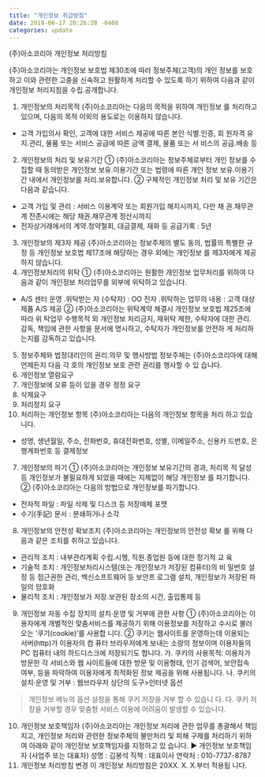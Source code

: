 ```yaml
---
title: "개인정보 취급방침"
date: 2019-06-17 20:26:28 -0400
categories: update
---
```


(주)아소코리아 개인정보 처리방침

(주)아소코리아는 개인정보 보호법 제30조에 따라 정보주체(고객)의 개인
정보를 보호하고 이와 관련한 고충을 신속하고 원활하게 처리할 수 있도록
하기 위하여 다음과 같이 개인정보 처리지침을 수립․공개합니다.
1. 개인정보의 처리목적 (주)아소코리아는 다음의 목적을 위하여 개인정보
를 처리하고 있으며, 다음의 목적 이외의 용도로는 이용하지 않습니다.
 - 고객 가입의사 확인, 고객에 대한 서비스 제공에 따른 본인 식별․인증, 회
원자격 유지․관리, 물품 또는 서비스 공급에 따른 금액 결제, 물품 또는 서
비스의 공급․배송 등
2. 개인정보의 처리 및 보유기간 ① (주)아소코리아는 정보주체로부터 개인
정보를 수집할 때 동의받은 개인정보 보유․이용기간 또는 법령에 따른 개인
정보 보유․이용기간 내에서 개인정보를 처리․보유합니다.
 ② 구체적인 개인정보 처리 및 보유 기간은 다음과 같습니다.
 - 고객 가입 및 관리 : 서비스 이용계약 또는 회원가입 해지시까지, 다만 채
권․채무관계 잔존시에는 해당 채권․채무관계 정산시까지
 - 전자상거래에서의 계약․청약철회, 대금결제, 재화 등 공급기록 : 5년
3. 개인정보의 제3자 제공 (주)아소코리아는 정보주체의 별도 동의, 법률의
특별한 규정 등 개인정보 보호법 제17조에 해당하는 경우 외에는 개인정보
를 제3자에게 제공하지 않습니다.
4. 개인정보처리의 위탁 ① (주)아소코리아는 원활한 개인정보 업무처리를
위하여 다음과 같이 개인정보 처리업무를 외부에 위탁하고 있습니다.
 - A/S 센터 운영
 ․위탁받는 자 (수탁자) : OO 전자
 ․위탁하는 업무의 내용 : 고객 대상 제품 A/S 제공
 ② (주)아소코리아는 위탁계약 체결시 개인정보 보호법 제25조에 따라 위
탁업무 수행목적 외 개인정보 처리금지, 재위탁 제한, 수탁자에 대한 관리․
감독, 책임에 관한 사항을 문서에 명시하고, 수탁자가 개인정보를 안전하
게 처리하는지를 감독하고 있습니다.
5. 정보주체와 법정대리인의 권리․의무 및 행사방법 정보주체는 (주)아소코리아에 대해 언제든지 다음 각 호의 개인정보 보호 관련 권리를 행사할 수 있
습니다.
 1. 개인정보 열람요구
 2. 개인정보에 오류 등이 있을 경우 정정 요구
 3. 삭제요구
 4. 처리정지 요구
6. 처리하는 개인정보 항목 (주)아소코리아는 다음의 개인정보 항목을 처리
하고 있습니다.
 - 성명, 생년월일, 주소, 전화번호, 휴대전화번호, 성별, 이메일주소, 신용카
드번호, 은행계좌번호 등 결제정보
7. 개인정보의 파기 ① (주)아소코리아는 개인정보 보유기간의 경과, 처리목
적 달성 등 개인정보가 불필요하게 되었을 때에는 지체없이 해당 개인정보
를 파기합니다.
 ② (주)아소코리아는 다음의 방법으로 개인정보를 파기합니다.
 - 전자적 파일 : 파일 삭제 및 디스크 등 저장매체 포맷
 - 수기(手記) 문서 : 분쇄하거나 소각
8. 개인정보의 안전성 확보조치 (주)아소코리아는 개인정보의 안전성 확보
를 위해 다음과 같은 조치를 취하고 있습니다.
 - 관리적 조치 : 내부관리계획 수립․시행, 직원․종업원 등에 대한 정기적 교
육
 - 기술적 조치 : 개인정보처리시스템(또는 개인정보가 저장된 컴퓨터)의 비
밀번호 설정 등 접근권한 관리, 백신소프트웨어 등 보안프
로그램 설치, 개인정보가 저장된 파일의 암호화
 - 물리적 조치 : 개인정보가 저장․보관된 장소의 시건, 출입통제 등
9. 개인정보 자동 수집 장치의 설치·운영 및 거부에 관한 사항
① (주)아소코리아는 이용자에게 개별적인 맞춤서비스를 제공하기
위해 이용정보를 저장하고 수시로 불러오는 ‘쿠기(cookie)’를 사용합
니다.
② 쿠키는 웹사이트를 운영하는데 이용되는 서버(http)가 이용자의 컴
퓨터 브라우저에게 보내는 소량의 정보이며 이용자들의 PC 컴퓨터
내의 하드디스크에 저장되기도 합니다.
가. 쿠키의 사용목적: 이용자가 방문한 각 서비스와 웹 사이트들에
대한 방문 및 이용형태, 인기 검색어, 보안접속 여부, 등을 파악하여
이용자에게 최적화된 정보 제공을 위해 사용됩니다.
나. 쿠키의 설치·운영 및 거부 : 웹브라우저 상단의 도구>인터넷 옵션
>개인정보 메뉴의 옵션 설정을 통해 쿠키 저장을 거부 할 수 있습니
다.
다. 쿠키 저장을 거부할 경우 맞춤형 서비스 이용에 어려움이 발생할
수 있습니다.
10. 개인정보 보호책임자 (주)아소코리아는 개인정보 처리에 관한 업무를
총괄해서 책임지고, 개인정보 처리와 관련한 정보주체의 불만처리 및 피해
구제를 처리하기 위하여 아래와 같이 개인정보 보호책임자를 지정하고 있
습니다.
 ▶ 개인정보 보호책임자 (사업주 또는 대표자)
 성명 : 김봉석 직책 : 대표이사
 연락처 : 010-7737-8787
11. 개인정보 처리방침 변경 이 개인정보 처리방침은 20XX. X. X.부터 적용됩
니다.
